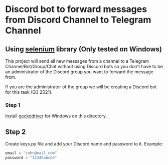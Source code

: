 # Discord bot to forward messages from Discord Channel to Telegram Channel

## Using [selenium](https://selenium-python.readthedocs.io/installation.html) library (Only tested on Windows)

This project will send all new messages from a channel to a Telegram Channel/Bot/Group/Chat without using Discord bots so you don't have to be an administrator of the Discord group you want to forward the message from.

If you are the administrator of the group we will be creating a Discord bot for this task (Q3 2021).

### Step 1

Install [geckodriver](https://github.com/mozilla/geckodriver/releases) for Windows on this directory.

## Step 2

Create keys.py file and add your Discord name and password to it.
Example:

```python
email = "john@mail.com"
password = "12345abcde"
```

